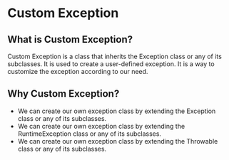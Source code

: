 <!-- explain custome exeption in simple way -->

# Custom Exception

## What is Custom Exception?

Custom Exception is a class that inherits the Exception class or any of its subclasses. It is used to create a user-defined exception. It is a way to customize the exception according to our need.

## Why Custom Exception?


* We can create our own exception class by extending the Exception class or any of its subclasses.
* We can create our own exception class by extending the RuntimeException class or any of its subclasses.
* We can create our own exception class by extending the Throwable class or any of its subclasses.
